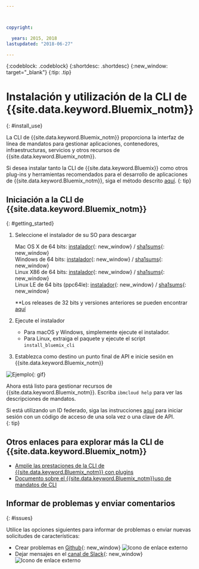 ```yaml
---



copyright:

  years: 2015, 2018
lastupdated: "2018-06-27"

---
```


{:codeblock: .codeblock}
{:shortdesc: .shortdesc}
{:new_window: target="_blank"}
{:tip: .tip}


# Instalación y utilización de la CLI de {{site.data.keyword.Bluemix_notm}}
{: #install_use}

La CLI de {{site.data.keyword.Bluemix_notm}} proporciona la interfaz de línea de mandatos para gestionar aplicaciones, contenedores, infraestructuras, servicios y otros recursos de {{site.data.keyword.Bluemix_notm}}.

Si desea instalar tanto la CLI de {{site.data.keyword.Bluemix}} como otros plug-ins y herramientas recomendados para el desarrollo de aplicaciones de {{site.data.keyword.Bluemix_notm}}, siga el método descrito [aquí](/docs/cli/index.html).
{: tip}


## Iniciación a la CLI de {{site.data.keyword.Bluemix_notm}}
{: #getting_started}

1. Seleccione el instalador de su SO para descargar

   Mac OS X de 64 bits: [instalador](https://clis.ng.bluemix.net/download/bluemix-cli/latest/osx){: new_window} / [sha1sums](https://clis.ng.bluemix.net/download/bluemix-cli/latest/osx/checksum){: new_window} <br>
   Windows de 64 bits: [instalador](https://clis.ng.bluemix.net/download/bluemix-cli/latest/win64){: new_window} / [sha1sums](https://clis.ng.bluemix.net/download/bluemix-cli/latest/win64/checksum){: new_window} <br>
   Linux X86 de 64 bits: [instalador](https://clis.ng.bluemix.net/download/bluemix-cli/latest/linux64){: new_window} / [sha1sums](https://clis.ng.bluemix.net/download/bluemix-cli/latest/linux64/checksum){: new_window} <br>
   Linux LE de 64 bits (ppc64le): [instalador](https://clis.ng.bluemix.net/download/bluemix-cli/latest/ppc64le){: new_window} / [sha1sums](https://clis.ng.bluemix.net/download/bluemix-cli/latest/ppc64le/checksum){: new_window} <br>

   **Los releases de 32 bits y versiones anteriores se pueden encontrar [aquí](all_versions.html)

1. Ejecute el instalador
   * Para macOS y Windows, simplemente ejecute el instalador.
   * Para Linux, extraiga el paquete y ejecute el script `install_bluemix_cli`

1. Establezca como destino un punto final de API e inicie sesión en {{site.data.keyword.Bluemix_notm}}

  ![Ejemplo](example.gif){: gif}

Ahora está listo para gestionar recursos de {{site.data.keyword.Bluemix_notm}}. Escriba `ibmcloud help` para ver las descripciones de mandatos.

Si está utilizando un ID federado, siga las instrucciones [aquí](https://console.bluemix.net/docs/iam/login_fedid.html#federated_id) para iniciar sesión con un código de acceso de una sola vez o una clave de API.  
{: tip}

## Otros enlaces para explorar más la CLI de {{site.data.keyword.Bluemix_notm}}

* [Amplíe las prestaciones de la CLI de {{site.data.keyword.Bluemix_notm}} con plugins](extend_cli.html)
* [Documento sobre el {{site.data.keyword.Bluemix_notm}}uso de mandatos de CLI](ic_cli_cmds.html)


## Informar de problemas y enviar comentarios
{: #issues}

Utilice las opciones siguientes para informar de problemas o enviar nuevas solicitudes de características:
 * Crear problemas en [Github](https://github.com/IBM-Bluemix/bluemix-cli-release/issues){: new_window} ![Icono de enlace externo](../../../icons/launch-glyph.svg)
 * Dejar mensajes en el [canal de Slack](https://dwopen.slack.com/messages/bluemix-cli/){: new_window} ![Icono de enlace externo](../../../icons/launch-glyph.svg)
